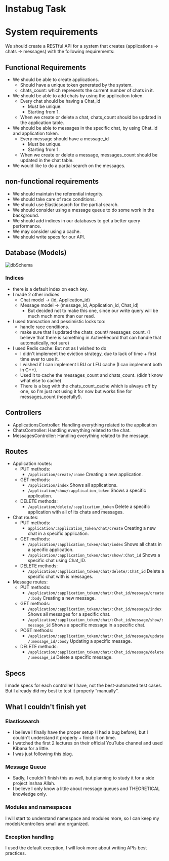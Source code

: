 # Instabug Task #

# System requirements #
We should create a RESTful API for a system that creates (applications → chats → messages) with the following requirements:

## Functional Requirements ##
+ We should be able to create applications.
    + Should have a unique token generated by the system.
    + chats_count: which represents the current number of chats in it.
+ We should be able to add chats by using the application token.
    + Every chat should be having a Chat_id
        + Must be unique.
        + Starting from 1.
     + When we create or delete a chat, chats_count should be updated in the application table.
+ We should be able to messages in the specific chat, by using Chat_id and application token.
    + Every message should have a message_id
         + Must be unique.
         + Starting from 1.
    + When we create or delete a message, messages_count should be updated in the chat table.
+ We would like to do a partial search on the messages.

## non-functional requirements ##
+ We should maintain the referential integrity.
+ We should take care of race conditions.
+ We should use Elasticsearch for the partial search.
+ We should consider using a message queue to do some work in the background.
+ We should add indices in our databases to get a better query performance.
+ We may consider using a cache.
+ We should write specs for our API.
    


## Database (Models) ##
![dbSchema](https://user-images.githubusercontent.com/77211992/151088625-8aaa96b0-76b7-40ab-84e2-32c26be94d02.svg)


### Indices ###
+ there is a default index on each key.
+ I made 2 other indices
    + Chat model → (id, Application_id)
    + Message model → (message_id, Application_id, Chat_id)
        + But decided not to make this one, since our write query will be much much more than our read.
+ I used transaction and pessimistic locks too:
    + handle race conditions.
    + make sure that I updated the chats_count/ messages_count. (I believe that there is something in ActiveRecord that can handle that automatically, not sure)
+ I used Redis cache: But not as I wished to do
    + I didn't implement the eviction strategy, due to lack of time + first time ever to use it.
    + I wished if I can implement LRU or LFU cache (I can implement both in C++).
    + Used it to cache the messages_count and chats_count. (didn't know what else to cache)
    + There is a bug with the chats_count_cache which is always off by one, so I'm just not using it for now but works fine for messages_count (hopefully!).
 
## Controllers ##
+ ApplicationsController: Handling everything related to the application
+ ChatsController: Handling everything related to the chat.
+ MessagesController: Handling everything related to the message.
## Routes ##
+ Application routes:
    + PUT methods:
        + `/application/create/:name` Creating a new application.
    + GET methods:
        + `/application/index` Shows all applications.
        + `/application/show/:application_token` Shows a specific application.
    + DELETE methods:
        + `/application/delete/:application_token` Delete a specific application with all of its chats and messages.
+ Chat routes:
    + PUT methods:
        + `application/:application_token/chat/create` Creating a new chat in a specific application.
    + GET methods:
        + `/application/:application_token/chat/index` Shows all chats in a specific application.
        + `/application/:application_token/chat/show/:Chat_id` Shows a specific chat using Chat_ID.
    + DELETE methods: 
        + `/application/:application_token/chat/delete/:Chat_id` Delete a specific chat with is messages.
+ Message routes:
    + PUT methods: 
        + `/application/:application_token/chat/:Chat_id/message/create/:body` Creating a new message.
    + GET methods: 
        + `/application/:application_token/chat/:Chat_id/message/index` Shows all messages for a specific chat.
        + `/application/:application_token/chat/:Chat_id/message/show/:message_id` Shows a specific message in a specific chat.
    + POST methods: 
        + `/application/:application_token/chat/:Chat_id/message/update/:message_id/:body` Updating a specific message.
    + DELETE methods: 
        + `/application/:application_token/chat/:Chat_id/message/delete/:message_id` Delete a specific message.

## Specs ##
I made specs for each controller I have, not the best-automated test cases. But I already did my best to test it properly “manually”.
## What I couldn't finish yet ##
### Elasticsearch ###
+ I believe I finally have the proper setup (I had a bug before), but I couldn't understand it properly + finish it on time.
+ I watched the first 2 lectures on their official YouTube channel and used Kibana for a little.
+ I was just following this [blog](https://iridakos.com/programming/2017/12/03/elasticsearch-and-rails-tutorial).
### Message Queue ###
+ Sadly, I couldn't finish this as well, but planning to study it for a side project inshaa Allah.
+ I believe I only know a little about message queues and THEORETICAL knowledge only.
### Modules and namespaces ###
I will start to understand namespace and modules more, so I can keep my models/controllers small and organized.
### Exception handling ###
I used the default exception, I will look more about writing APIs best practices.
